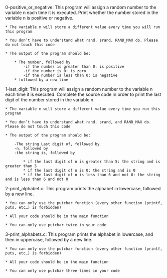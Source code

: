 0-positive_or_negative: This program will assign a random number to the variable n each time it is executed. Print whether the number stored in the variable n is positive or negative.
	
	* The variable n will store a different value every time you will run this program
	
	* You don’t have to understand what rand, srand, RAND_MAX do. Please do not touch this code
	
	* The output of the program should be:
		
		* The number, followed by
			-if the number is greater than 0: is positive
			-if the number is 0: is zero
			-if the number is less than 0: is negative
		* followed by a new line

1-last_digit: This program will assign a random number to the variable n each time it is executed. Complete the source code in order to print the last digit of the number stored in the variable n.
	
	* The variable n will store a different value every time you run this program
	
	* You don’t have to understand what rand, srand, and RAND_MAX do. Please do not touch this code
	
	* The output of the program should be:
		
		-The string Last digit of, followed by
		-n, followed by
		-the string is, followed by

			* if the last digit of n is greater than 5: the string and is greater than 5
			* if the last digit of n is 0: the string and is 0
			* if the last digit of n is less than 6 and not 0: the string and is less than 6 and not 0

2-print_alphabet.c: This program prints the alphabet in lowercase, followed by a new line.

	* You can only use the putchar function (every other function (printf, puts, etc…) is forbidden)
	
	* All your code should be in the main function
	
	* You can only use putchar twice in your code

3-print_alphabets.c: This program prints the alphabet in lowercase, and then in uppercase, followed by a new line.

	* You can only use the putchar function (every other function (printf, puts, etc…) is forbidden)
	
	* All your code should be in the main function
	
	* You can only use putchar three times in your code
